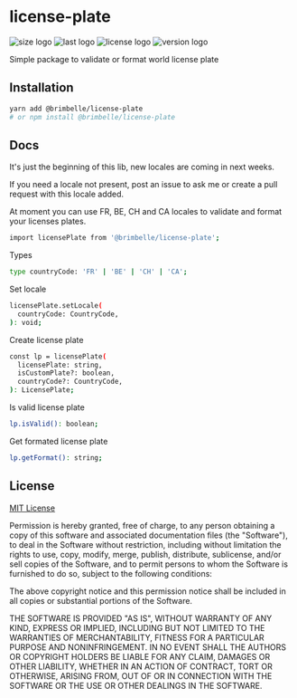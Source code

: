 # license-plate

![size logo](https://img.shields.io/github/languages/code-size/brimbelle/world-license-plate?style=flat-square)
![last logo](https://img.shields.io/github/last-commit/brimbelle/world-license-plate?style=flat-square)
![license logo](https://img.shields.io/github/license/brimbelle/world-license-plate?style=flat-square)
![version logo](https://img.shields.io/github/package-json/v/brimbelle/world-license-plate?style=flat-square)

Simple package to validate or format world license plate

## Installation

```bash
yarn add @brimbelle/license-plate
# or npm install @brimbelle/license-plate
```

## Docs

It's just the beginning of this lib, new locales are coming in next weeks.

If you need a locale not present, post an issue to ask me or create a pull request with this locale added.

At moment you can use FR, BE, CH and CA locales to validate and format your licenses plates.

```bash
import licensePlate from '@brimbelle/license-plate';
```


Types
```bash
type countryCode: 'FR' | 'BE' | 'CH' | 'CA';
```

Set locale
```bash
licensePlate.setLocale(
  countryCode: CountryCode,
): void;
```

Create license plate
```bash
const lp = licensePlate(
  licensePlate: string,
  isCustomPlate?: boolean,
  countryCode?: CountryCode,
): LicensePlate;
```

Is valid license plate
```bash
lp.isValid(): boolean;
```

Get formated license plate
```bash
lp.getFormat(): string;
```

## License
[MIT License](https://choosealicense.com/licenses/mit/)

Permission is hereby granted, free of charge, to any person obtaining a copy
of this software and associated documentation files (the "Software"), to deal
in the Software without restriction, including without limitation the rights
to use, copy, modify, merge, publish, distribute, sublicense, and/or sell
copies of the Software, and to permit persons to whom the Software is
furnished to do so, subject to the following conditions:

The above copyright notice and this permission notice shall be included in all
copies or substantial portions of the Software.

THE SOFTWARE IS PROVIDED "AS IS", WITHOUT WARRANTY OF ANY KIND, EXPRESS OR
IMPLIED, INCLUDING BUT NOT LIMITED TO THE WARRANTIES OF MERCHANTABILITY,
FITNESS FOR A PARTICULAR PURPOSE AND NONINFRINGEMENT. IN NO EVENT SHALL THE
AUTHORS OR COPYRIGHT HOLDERS BE LIABLE FOR ANY CLAIM, DAMAGES OR OTHER
LIABILITY, WHETHER IN AN ACTION OF CONTRACT, TORT OR OTHERWISE, ARISING FROM,
OUT OF OR IN CONNECTION WITH THE SOFTWARE OR THE USE OR OTHER DEALINGS IN THE
SOFTWARE.
